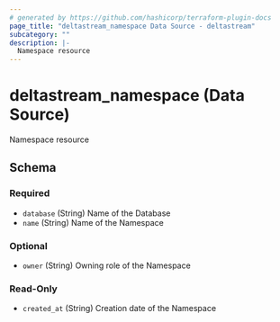 ```yaml
---
# generated by https://github.com/hashicorp/terraform-plugin-docs
page_title: "deltastream_namespace Data Source - deltastream"
subcategory: ""
description: |-
  Namespace resource
---
```


# deltastream_namespace (Data Source)

Namespace resource



<!-- schema generated by tfplugindocs -->
## Schema

### Required

- `database` (String) Name of the Database
- `name` (String) Name of the Namespace

### Optional

- `owner` (String) Owning role of the Namespace

### Read-Only

- `created_at` (String) Creation date of the Namespace
